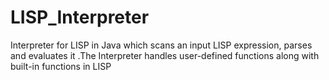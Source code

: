 # LISP_Interpreter
Interpreter for LISP in Java which scans an input LISP expression, parses and evaluates it .The Interpreter handles user-defined functions along with built-in functions in LISP
